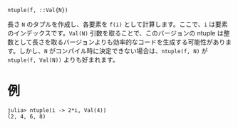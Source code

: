 ```
ntuple(f, ::Val{N})
```

長さ `N` のタプルを作成し、各要素を `f(i)` として計算します。ここで、`i` は要素のインデックスです。`Val(N)` 引数を取ることで、このバージョンの ntuple は整数として長さを取るバージョンよりも効率的なコードを生成する可能性があります。しかし、`N` がコンパイル時に決定できない場合は、`ntuple(f, N)` が `ntuple(f, Val(N))` よりも好まれます。

# 例

```jldoctest
julia> ntuple(i -> 2*i, Val(4))
(2, 4, 6, 8)
```
